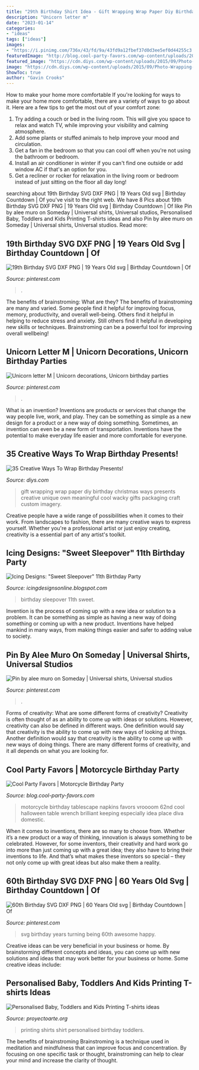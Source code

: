 ```yaml
---
title: "29th Birthday Shirt Idea - Gift Wrapping Wrap Paper Diy Birthday Christmas Ways Presents Creative Unique Own Meaningful Cool Wacky Gifts Packaging Craft Custom Imagery"
description: "Unicorn letter m"
date: "2023-01-14"
categories:
- "ideas"
tags: ["ideas"]
images:
- "https://i.pinimg.com/736x/43/fd/9a/43fd9a12fbef37d0d3ee5ef0d44255c3.jpg"
featuredImage: "http://blog.cool-party-favors.com/wp-content/uploads/2013/04/Motorcycle-Party.jpg"
featured_image: "https://cdn.diys.com/wp-content/uploads/2015/09/Photo-Wrapping-Paper-DIY.jpg"
image: "https://cdn.diys.com/wp-content/uploads/2015/09/Photo-Wrapping-Paper-DIY.jpg"
ShowToc: true
author: "Gavin Crooks"
---
```



How to make your home more comfortable
If you're looking for ways to make your home more comfortable, there are a variety of ways to go about it. Here are a few tips to get the most out of your comfort zone: 
1. Try adding a couch or bed in the living room. This will give you space to relax and watch TV, while improving your visibility and calming atmosphere. 
2. Add some plants or stuffed animals to help improve your mood and circulation. 
3. Get a fan in the bedroom so that you can cool off when you're not using the bathroom or bedroom. 
4. Install an air conditioner in winter if you can't find one outside or add window AC if that's an option for you. 
5. Get a recliner or rocker for relaxation in the living room or bedroom instead of just sitting on the floor all day long!

	

		
searching about 19th Birthday SVG DXF PNG | 19 Years Old svg | Birthday Countdown | Of you've visit to the right web. We have 8 Pics about 19th Birthday SVG DXF PNG | 19 Years Old svg | Birthday Countdown | Of like Pin by alee muro on Someday | Universal shirts, Universal studios, Personalised Baby, Toddlers and Kids Printing T-shirts ideas and also Pin by alee muro on Someday | Universal shirts, Universal studios. Read more:
		
    
## 19th Birthday SVG DXF PNG | 19 Years Old Svg | Birthday Countdown | Of

<img loading=lazy src="https://i.pinimg.com/736x/09/82/67/09826720a8652fc423a077c852e4a735.jpg" onerror="this.onerror=null;this.src='https://tse1.mm.bing.net/th?id=OIP.UJYb0pTMmPprqdKl7cNmvgHaHa&amp;pid=15.1';" alt="19th Birthday SVG DXF PNG | 19 Years Old svg | Birthday Countdown | Of">

_Source: pinterest.com_

>. 

	

The benefits of brainstroming: What are they?
The benefits of brainstroming are many and varied. Some people find it helpful for improving focus, memory, productivity, and overall well-being. Others find it helpful in helping to reduce stress and anxiety. Still others find it helpful in developing new skills or techniques. Brainstroming can be a powerful tool for improving overall wellbeing!

    
## Unicorn Letter M | Unicorn Decorations, Unicorn Birthday Parties

<img loading=lazy src="https://i.pinimg.com/originals/f3/b5/42/f3b542e0f12f8194b9f2723a1a7e536c.jpg" onerror="this.onerror=null;this.src='https://tse2.mm.bing.net/th?id=OIP.KBlIIB0ja4lyOU5YQFvQdwHaNV&amp;pid=15.1';" alt="Unicorn letter M | Unicorn decorations, Unicorn birthday parties">

_Source: pinterest.com_

>. 

	

What is an invention?
Inventions are products or services that change the way people live, work, and play. They can be something as simple as a new design for a product or a new way of doing something. Sometimes, an invention can even be a new form of transportation. Inventions have the potential to make everyday life easier and more comfortable for everyone.

    
## 35 Creative Ways To Wrap Birthday Presents!

<img loading=lazy src="https://cdn.diys.com/wp-content/uploads/2015/09/Photo-Wrapping-Paper-DIY.jpg" onerror="this.onerror=null;this.src='https://tse2.mm.bing.net/th?id=OIP.rRzgauFWTdfmtmvP4A7MQAHaE8&amp;pid=15.1';" alt="35 Creative Ways To Wrap Birthday Presents!">

_Source: diys.com_

>gift wrapping wrap paper diy birthday christmas ways presents creative unique own meaningful cool wacky gifts packaging craft custom imagery. 

	

Creative people have a wide range of possibilities when it comes to their work. From landscapes to fashion, there are many creative ways to express yourself. Whether you're a professional artist or just enjoy creating, creativity is a essential part of any artist's toolkit.

    
## Icing Designs: &quot;Sweet Sleepover&quot; 11th Birthday Party

<img loading=lazy src="http://3.bp.blogspot.com/-spxv68_Fc6k/T2KCF9bjZKI/AAAAAAAAIKM/azMbSdCl6fE/s1600/bellas%2Bparty%2B017%2Bcopy.jpg" onerror="this.onerror=null;this.src='https://tse4.mm.bing.net/th?id=OIP.j2OSqYUbsMP4H8So20VFTQHaLG&amp;pid=15.1';" alt="Icing Designs: &quot;Sweet Sleepover&quot; 11th Birthday Party">

_Source: icingdesignsonline.blogspot.com_

>birthday sleepover 11th sweet. 

	

Invention is the process of coming up with a new idea or solution to a problem. It can be something as simple as having a new way of doing something or coming up with a new product. Inventions have helped mankind in many ways, from making things easier and safer to adding value to society.

    
## Pin By Alee Muro On Someday | Universal Shirts, Universal Studios

<img loading=lazy src="https://i.pinimg.com/736x/4c/c6/89/4cc6899e74eedf5be333179b096938da.jpg" onerror="this.onerror=null;this.src='https://tse1.mm.bing.net/th?id=OIP.n1xhjxmFhJVzaNfRumMZNwHaLc&amp;pid=15.1';" alt="Pin by alee muro on Someday | Universal shirts, Universal studios">

_Source: pinterest.com_

>. 

	

Forms of creativity: What are some different forms of creativity?
Creativity is often thought of as an ability to come up with ideas or solutions. However, creativity can also be defined in different ways. One definition would say that creativity is the ability to come up with new ways of looking at things. Another definition would say that creativity is the ability to come up with new ways of doing things. There are many different forms of creativity, and it all depends on what you are looking for.

    
## Cool Party Favors | Motorcycle Birthday Party

<img loading=lazy src="http://blog.cool-party-favors.com/wp-content/uploads/2013/04/Motorcycle-Party.jpg" onerror="this.onerror=null;this.src='https://tse3.mm.bing.net/th?id=OIP.L3vnrmnQi4E5KkGEJmWJ8AHaLG&amp;pid=15.1';" alt="Cool Party Favors | Motorcycle Birthday Party">

_Source: blog.cool-party-favors.com_

>motorcycle birthday tablescape napkins favors vroooom 62nd cool halloween table wrench brilliant keeping especially idea place diva domestic. 

	

When it comes to inventions, there are so many to choose from. Whether it’s a new product or a way of thinking, innovation is always something to be celebrated. However, for some inventors, their creativity and hard work go into more than just coming up with a great idea; they also have to bring their inventions to life. And that’s what makes these inventors so special – they not only come up with great ideas but also make them a reality.

    
## 60th Birthday SVG DXF PNG | 60 Years Old Svg | Birthday Countdown | Of

<img loading=lazy src="https://i.pinimg.com/736x/43/fd/9a/43fd9a12fbef37d0d3ee5ef0d44255c3.jpg" onerror="this.onerror=null;this.src='https://tse4.mm.bing.net/th?id=OIP.c05iTKU8QzaqbQ8RBZYa9gHaHa&amp;pid=15.1';" alt="60th Birthday SVG DXF PNG | 60 Years Old svg | Birthday Countdown | Of">

_Source: pinterest.com_

>svg birthday years turning being 60th awesome happy. 

	

Creative ideas can be very beneficial in your business or home. By brainstorming different concepts and ideas, you can come up with new solutions and ideas that may work better for your business or home. Some creative ideas include:

    
## Personalised Baby, Toddlers And Kids Printing T-shirts Ideas

<img loading=lazy src="https://www.proyectoarte.org/wp-content/uploads/2020/01/kids-t-shirts.jpg" onerror="this.onerror=null;this.src='https://tse2.mm.bing.net/th?id=OIP.SEGObnQXLk-NlEzFHhbvLgHaHa&amp;pid=15.1';" alt="Personalised Baby, Toddlers and Kids Printing T-shirts ideas">

_Source: proyectoarte.org_

>printing shirts shirt personalised birthday toddlers. 

	

The benefits of brainstroming
Brainstroming is a technique used in meditation and mindfulness that can improve focus and concentration. By focusing on one specific task or thought, brainstroming can help to clear your mind and increase the clarity of thought.


